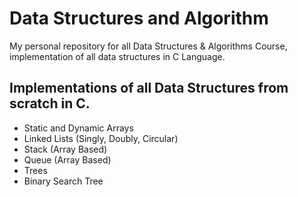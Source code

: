 # Data Structures and Algorithm
My personal repository for all Data Structures & Algorithms Course, implementation of all data structures in C Language.

## Implementations of all Data Structures from scratch in C.
- Static and Dynamic Arrays
- Linked Lists (Singly, Doubly, Circular)
- Stack (Array Based)
- Queue (Array Based)
- Trees
- Binary Search Tree

